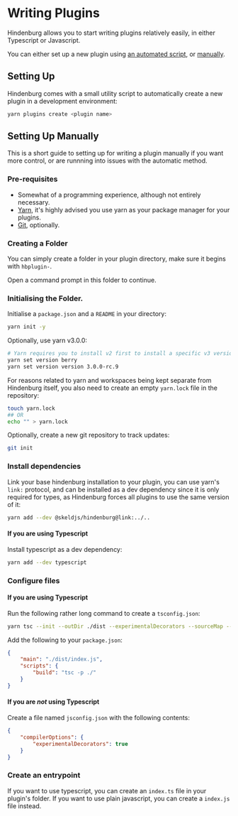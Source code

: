 # Writing Plugins
Hindenburg allows you to start writing plugins relatively easily, in either
Typescript or Javascript.

You can either set up a new plugin using [an automated script](#setting-up),
or [manually](#setting-up-manually).

## Setting Up
Hindenburg comes with a small utility script to automatically create a new plugin
in a development environment:
```sh
yarn plugins create <plugin name>
```

## Setting Up Manually
This is a short guide to setting up for writing a plugin manually if you want
more control, or are runnning into issues with the automatic method.

### Pre-requisites
* Somewhat of a programming experience, although not entirely necessary.
* [Yarn](https://yarnpkg.com), it's highly advised you use yarn as your package
manager for your plugins.
* [Git](https://git-scm.org), optionally.

### Creating a Folder
You can simply create a folder in your plugin directory, make sure it begins with
`hbplugin-`.

Open a command prompt in this folder to continue.

### Initialising the Folder.
Initialise a `package.json` and a `README` in your directory:
```sh
yarn init -y
```

Optionally, use yarn v3.0.0:
```sh
# Yarn requires you to install v2 first to install a specific v3 version.
yarn set version berry
yarn set version version 3.0.0-rc.9
```

For reasons related to yarn and workspaces being kept separate from Hindenburg
itself, you also need to create an empty `yarn.lock` file in the repository:
```sh
touch yarn.lock
## OR
echo "" > yarn.lock
```

Optionally, create a new git repository to track updates:
```sh
git init
```

### Install dependencies
Link your base hindenburg installation to your plugin, you can use yarn's `link:`
protocol, and can be installed as a dev dependency since it is only required for
types, as Hindenburg forces all plugins to use the same version of it:
```sh
yarn add --dev @skeldjs/hindenburg@link:../..
```

#### If you are using Typescript
Install typescript as a dev dependency:
```sh
yarn add --dev typescript
```

### Configure files
#### If you are using Typescript
Run the following rather long command to create a `tsconfig.json`:
```sh
yarn tsc --init --outDir ./dist --experimentalDecorators --sourceMap --declaration --allowJs --target es2017
```
Add the following to your `package.json`:
```json
{
    "main": "./dist/index.js",
    "scripts": {
        "build": "tsc -p ./"
    }
}
```

#### If you are _not_ using Typescript
Create a file named `jsconfig.json` with the following contents:
```json
{
    "compilerOptions": {
        "experimentalDecorators": true
    }
}
```

### Create an entrypoint
If you want to use typescript, you can create an
`index.ts` file in your plugin's folder. If you want to use plain javascript, you can create a `index.js` file instead.